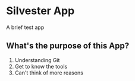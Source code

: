 # Silvester App
A brief test app
## What's the purpose of this App?

1. Understanding Git
2. Get to know the tools
3. Can't think of more reasons
